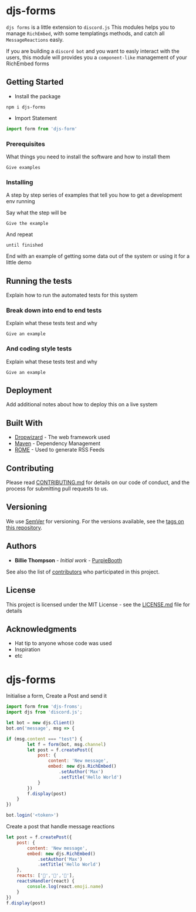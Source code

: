 # djs-forms

`djs forms` is a little extension to `discord.js`
This modules helps you to manage `RichEmbed`, with some templatings methods, and catch all `MessageReactions` easly.

If you are building a `discord bot` and you want to easly interact with the users, this module will provides you a `component-like` management of your RichEmbed forms 

## Getting Started

- Install the package

```
npm i djs-forms
```

- Import Statement
```js
import form from 'djs-form'
```



### Prerequisites

What things you need to install the software and how to install them

```
Give examples
```

### Installing

A step by step series of examples that tell you how to get a development env running

Say what the step will be

```
Give the example
```

And repeat

```
until finished
```

End with an example of getting some data out of the system or using it for a little demo

## Running the tests

Explain how to run the automated tests for this system

### Break down into end to end tests

Explain what these tests test and why

```
Give an example
```

### And coding style tests

Explain what these tests test and why

```
Give an example
```

## Deployment

Add additional notes about how to deploy this on a live system

## Built With

* [Dropwizard](http://www.dropwizard.io/1.0.2/docs/) - The web framework used
* [Maven](https://maven.apache.org/) - Dependency Management
* [ROME](https://rometools.github.io/rome/) - Used to generate RSS Feeds

## Contributing

Please read [CONTRIBUTING.md](https://gist.github.com/PurpleBooth/b24679402957c63ec426) for details on our code of conduct, and the process for submitting pull requests to us.

## Versioning

We use [SemVer](http://semver.org/) for versioning. For the versions available, see the [tags on this repository](https://github.com/your/project/tags). 

## Authors

* **Billie Thompson** - *Initial work* - [PurpleBooth](https://github.com/PurpleBooth)

See also the list of [contributors](https://github.com/your/project/contributors) who participated in this project.

## License

This project is licensed under the MIT License - see the [LICENSE.md](LICENSE.md) file for details

## Acknowledgments

* Hat tip to anyone whose code was used
* Inspiration
* etc

# djs-forms

Initialise a form, Create a Post and send it
```js
import form from 'djs-froms';
import djs from 'discord.js';

let bot = new djs.Client()
bot.on('message', msg => {

if (msg.content === "test") {
        let f = form(bot, msg.channel)
        let post = f.createPost({
            post: {
                content: 'New message',
                embed: new djs.RichEmbed()
                    .setAuthor('Max')
                    .setTitle('Hello World')
            }
        })
        f.display(post)
    }
})

bot.login('<token>')
```


Create a post that handle message reactions
```js
let post = f.createPost({
    post: {
        content: 'New message',
        embed: new djs.RichEmbed()
            .setAuthor('Max')
            .setTitle('Hello World')
    },
    reacts: ['🥃','🍇','💼'],
    reactsHandler(react) {
        console.log(react.emoji.name)
    }
})
f.display(post)
```